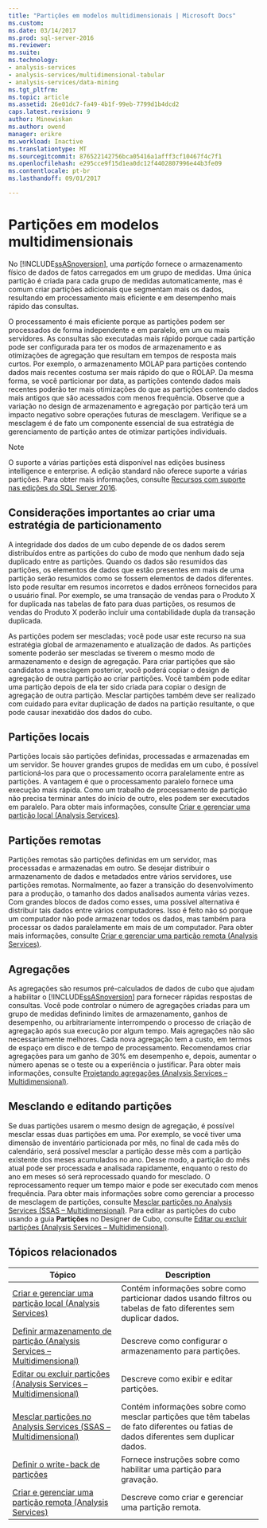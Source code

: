 ```yaml
---
title: "Partições em modelos multidimensionais | Microsoft Docs"
ms.custom: 
ms.date: 03/14/2017
ms.prod: sql-server-2016
ms.reviewer: 
ms.suite: 
ms.technology:
- analysis-services
- analysis-services/multidimensional-tabular
- analysis-services/data-mining
ms.tgt_pltfrm: 
ms.topic: article
ms.assetid: 26e01dc7-fa49-4b1f-99eb-7799d1b4dcd2
caps.latest.revision: 9
author: Minewiskan
ms.author: owend
manager: erikre
ms.workload: Inactive
ms.translationtype: MT
ms.sourcegitcommit: 876522142756bca05416a1afff3cf10467f4c7f1
ms.openlocfilehash: e295cce9f15d1ea0dc12f4402807996e44b3fe09
ms.contentlocale: pt-br
ms.lasthandoff: 09/01/2017

---
```

# <a name="partitions-in-multidimensional-models"></a>Partições em modelos multidimensionais
  No [!INCLUDE[ssASnoversion](../../includes/ssasnoversion-md.md)], uma *partição* fornece o armazenamento físico de dados de fatos carregados em um grupo de medidas. Uma única partição é criada para cada grupo de medidas automaticamente, mas é comum criar partições adicionais que segmentam mais os dados, resultando em processamento mais eficiente e em desempenho mais rápido das consultas.  
  
 O processamento é mais eficiente porque as partições podem ser processados de forma independente e em paralelo, em um ou mais servidores. As consultas são executadas mais rápido porque cada partição pode ser configurada para ter os modos de armazenamento e as otimizações de agregação que resultam em tempos de resposta mais curtos. Por exemplo, o armazenamento MOLAP para partições contendo dados mais recentes costuma ser mais rápido do que o ROLAP. Da mesma forma, se você particionar por data, as partições contendo dados mais recentes poderão ter mais otimizações do que as partições contendo dados mais antigos que são acessados com menos frequência. Observe que a variação no design de armazenamento e agregação por partição terá um impacto negativo sobre operações futuras de mesclagem. Verifique se a mesclagem é de fato um componente essencial de sua estratégia de gerenciamento de partição antes de otimizar partições individuais.  
  
> [!NOTE]  
>  O suporte a várias partições está disponível nas edições business intelligence e enterprise. A edição standard não oferece suporte a várias partições. Para obter mais informações, consulte [Recursos com suporte nas edições do SQL Server 2016](../../analysis-services/analysis-services-features-supported-by-the-editions-of-sql-server-2016.md).  
  
## <a name="important-considerations-when-designing-a-partitioning-strategy"></a>Considerações importantes ao criar uma estratégia de particionamento  
 A integridade dos dados de um cubo depende de os dados serem distribuídos entre as partições do cubo de modo que nenhum dado seja duplicado entre as partições. Quando os dados são resumidos das partições, os elementos de dados que estão presentes em mais de uma partição serão resumidos como se fossem elementos de dados diferentes. Isto pode resultar em resumos incorretos e dados errôneos fornecidos para o usuário final. Por exemplo, se uma transação de vendas para o Produto X for duplicada nas tabelas de fato para duas partições, os resumos de vendas do Produto X poderão incluir uma contabilidade dupla da transação duplicada.  
  
 As partições podem ser mescladas; você pode usar este recurso na sua estratégia global de armazenamento e atualização de dados. As partições somente poderão ser mescladas se tiverem o mesmo modo de armazenamento e design de agregação. Para criar partições que são candidatos a mesclagem posterior, você poderá copiar o design de agregação de outra partição ao criar partições. Você também pode editar uma partição depois de ela ter sido criada para copiar o design de agregação de outra partição. Mesclar partições também deve ser realizado com cuidado para evitar duplicação de dados na partição resultante, o que pode causar inexatidão dos dados do cubo.  
  
## <a name="local-partitions"></a>Partições locais  
 Partições locais são partições definidas, processadas e armazenadas em um servidor. Se houver grandes grupos de medidas em um cubo, é possível particioná-los para que o processamento ocorra paralelamente entre as partições. A vantagem é que o processamento paralelo fornece uma execução mais rápida. Como um trabalho de processamento de partição não precisa terminar antes do início de outro, eles podem ser executados em paralelo. Para obter mais informações, consulte [Criar e gerenciar uma partição local &#40;Analysis Services&#41;](../../analysis-services/multidimensional-models/create-and-manage-a-local-partition-analysis-services.md).  
  
## <a name="remote-partitions"></a>Partições remotas  
 Partições remotas são partições definidas em um servidor, mas processadas e armazenadas em outro. Se desejar distribuir o armazenamento de dados e metadados entre vários servidores, use partições remotas. Normalmente, ao fazer a transição do desenvolvimento para a produção, o tamanho dos dados analisados aumenta várias vezes. Com grandes blocos de dados como esses, uma possível alternativa é distribuir tais dados entre vários computadores. Isso é feito não só porque um computador não pode armazenar todos os dados, mas também para processar os dados paralelamente em mais de um computador. Para obter mais informações, consulte [Criar e gerenciar uma partição remota &#40;Analysis Services&#41;](../../analysis-services/multidimensional-models/create-and-manage-a-remote-partition-analysis-services.md).  
  
## <a name="aggregations"></a>Agregações  
 As agregações são resumos pré-calculados de dados de cubo que ajudam a habilitar o [!INCLUDE[ssASnoversion](../../includes/ssasnoversion-md.md)] para fornecer rápidas respostas de consultas. Você pode controlar o número de agregações criadas para um grupo de medidas definindo limites de armazenamento, ganhos de desempenho, ou arbitrariamente interrompendo o processo de criação de agregação após sua execução por algum tempo. Mais agregações não são necessariamente melhores. Cada nova agregação tem a custo, em termos de espaço em disco e de tempo de processamento. Recomendamos criar agregações para um ganho de 30% em desempenho e, depois, aumentar o número apenas se o teste ou a experiência o justificar. Para obter mais informações, consulte [Projetando agregações &#40;Analysis Services – Multidimensional&#41;](../../analysis-services/multidimensional-models/designing-aggregations-analysis-services-multidimensional.md).  
  
## <a name="partition-merging-and-editing"></a>Mesclando e editando partições  
 Se duas partições usarem o mesmo design de agregação, é possível mesclar essas duas partições em uma. Por exemplo, se você tiver uma dimensão de inventário particionada por mês, no final de cada mês do calendário, será possível mesclar a partição desse mês com a partição existente dos meses acumulados no ano. Desse modo, a partição do mês atual pode ser processada e analisada rapidamente, enquanto o resto do ano em meses só será reprocessado quando for mesclado. O reprocessamento requer um tempo maior e pode ser executado com menos frequência. Para obter mais informações sobre como gerenciar a processo de mesclagem de partições, consulte [Mesclar partições no Analysis Services &#40;SSAS – Multidimensional&#41;](../../analysis-services/multidimensional-models/merge-partitions-in-analysis-services-ssas-multidimensional.md). Para editar as partições do cubo usando a guia **Partições** no Designer de Cubo, consulte [Editar ou excluir partições &#40;Analysis Services – Multidimensional&#41;](../../analysis-services/multidimensional-models/edit-or-delete-partitions-analyisis-services-multidimensional.md).  
  
## <a name="related-topics"></a>Tópicos relacionados  
  
|Tópico|Description|  
|-----------|-----------------|  
|[Criar e gerenciar uma partição local &#40;Analysis Services&#41;](../../analysis-services/multidimensional-models/create-and-manage-a-local-partition-analysis-services.md)|Contém informações sobre como particionar dados usando filtros ou tabelas de fato diferentes sem duplicar dados.|  
|[Definir armazenamento de partição &#40;Analysis Services – Multidimensional&#41;](../../analysis-services/multidimensional-models/set-partition-storage-analysis-services-multidimensional.md)|Descreve como configurar o armazenamento para partições.|  
|[Editar ou excluir partições &#40;Analysis Services – Multidimensional&#41;](../../analysis-services/multidimensional-models/edit-or-delete-partitions-analyisis-services-multidimensional.md)|Descreve como exibir e editar partições.|  
|[Mesclar partições no Analysis Services &#40;SSAS – Multidimensional&#41;](../../analysis-services/multidimensional-models/merge-partitions-in-analysis-services-ssas-multidimensional.md)|Contém informações sobre como mesclar partições que têm tabelas de fato diferentes ou fatias de dados diferentes sem duplicar dados.|  
|[Definir o write-back de partições](../../analysis-services/multidimensional-models/set-partition-writeback.md)|Fornece instruções sobre como habilitar uma partição para gravação.|  
|[Criar e gerenciar uma partição remota &#40;Analysis Services&#41;](../../analysis-services/multidimensional-models/create-and-manage-a-remote-partition-analysis-services.md)|Descreve como criar e gerenciar uma partição remota.|  
  
  

